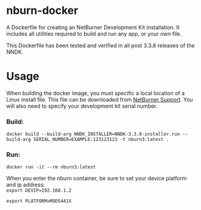 # nburn-docker
A Dockerfile for creating an NetBurner Development Kit installation. It includes all utilities required to build and run any app, or your own file.

This Dockerfile has been tested and verified in all post 3.3.8 releases of the NNDK. 

# Usage

When building the docker image, you must specific a local location of a Linux install file. This file can be downloaded from [NetBurner Support](https://support.netburner.com/SelfService/Tools.html). You will also need to specify your development kit serial number.

### Build:
`docker build --build-arg NNDK_INSTALLER=NNDK-3.3.8-installer.run --build-arg SERIAL_NUMBER=EXAMPLE:123123123 -t nburn3:latest .`
### Run:
`docker run -it --rm nburn3:latest`

When you enter the nburn container, be sure to set your device platform and ip address:  
`export DEVIP=192.168.1.2`

`export PLATFORM=MOD5441X`

